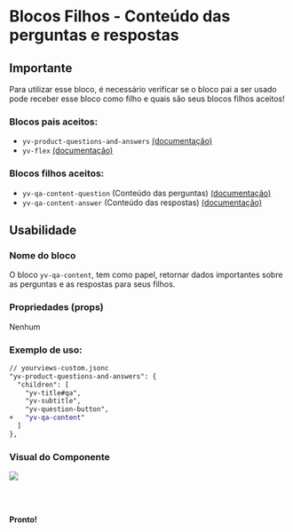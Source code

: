 
# Blocos Filhos - Conteúdo das perguntas e respostas

## Importante

Para utilizar esse bloco, é necessário verificar se o bloco pai a ser usado pode receber esse bloco como filho e quais são seus blocos filhos aceitos!

### Blocos pais aceitos:

 - `yv-product-questions-and-answers` [(documentação)](https://github.com/yourviewsbyhiplatform/documentacoes/blob/master/Instala%C3%A7%C3%A3o%20personaliz%C3%A1vel%20-%20Bloco%20de%20perguntas%20e%20respostas.md)
 - `yv-flex` [(documentação)](https://github.com/yourviewsbyhiplatform/documentacoes/blob/master/Blocos%20Filhos%20-%20Flex%20Box.md)

### Blocos filhos aceitos:

- `yv-qa-content-question` (Conteúdo das perguntas) [(documentação)](https://github.com/yourviewsbyhiplatform/documentacoes/blob/master/Blocos%20Filhos%20-%20Conte%C3%BAdo%20das%20Perguntas.md)
- `yv-qa-content-answer` (Conteúdo das respostas) [(documentação)](https://github.com/yourviewsbyhiplatform/documentacoes/blob/master/Blocos%20Filhos%20-%20Conte%C3%BAdo%20das%20respostas.md)
 
## Usabilidade

### Nome do bloco

O bloco `yv-qa-content`, tem como papel, retornar dados importantes sobre as perguntas e as respostas para seus filhos.

### Propriedades (props)

Nenhum

### Exemplo de uso:

```diff
// yourviews-custom.jsonc
"yv-product-questions-and-answers": {
  "children": [
    "yv-title#qa",
    "yv-subtitle",
    "yv-question-button",
+   "yv-qa-content"
  ]
},
```

### Visual do Componente
![](https://i.imgur.com/JAOMtx8.png)

<br>
<br>

**Pronto!**
<!--stackedit_data:
eyJoaXN0b3J5IjpbMTQ0Njg1NDA1N119
-->